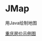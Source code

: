 # JMap
用Java绘制地图



[重庆房价示例图][1]

  [1]: https://blog.csdn.net/corleone_4ever/article/details/124807866
  